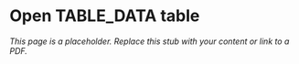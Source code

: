 #    Open TABLE_DATA table

_This page is a placeholder. Replace this stub with your content or link to a PDF._
